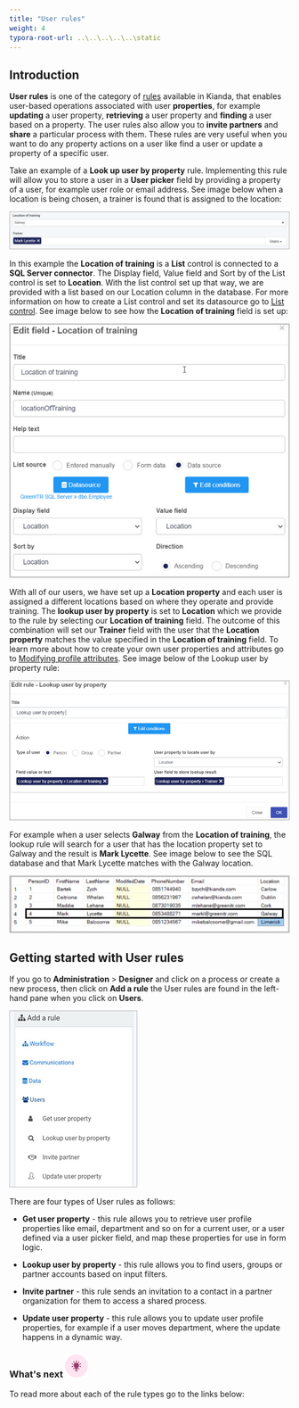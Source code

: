 ```yaml
---
title: "User rules"
weight: 4
typora-root-url: ..\..\..\..\..\static
---
```


## Introduction

**User rules** is one of the category of [rules](/platform/rules/) available in Kianda, that enables user-based operations associated with user **properties**, for example **updating** a user property, **retrieving** a user property and **finding** a user based on a property. The user rules also allow you to **invite partners** and **share** a particular process with them. These rules are very useful when you want to do any property actions on a user like find a user or update a property of a specific user.

Take an example of a **Look up user by property** rule. Implementing this rule will allow you to store a user in a **User picker** field by providing a property of a user, for example user role or email address. See image below when a location is being chosen, a trainer is found that is assigned to the location:

![User rules](/images/lookup-user-location.jpg)

In this example the **Location of training** is a **List** control is connected to a **SQL Server connector**. The Display field, Value field and Sort by  of the List control is set to **Location**. With the list control set up that way, we are provided with a list based on our Location column in the database. For more information on how to create a List control and set its datasource go to [List control](/platform/controls/input/list/). See image below to see how the **Location of training** field is set up:

![User rules](/images/users-list-control-example.jpg)

With all of our users, we have set up a **Location property** and each user is assigned a different locations based on where they operate and provide training. The **lookup user by property** is set to **Location** which we provide to the rule by selecting our **Location of training**  field. The outcome of this combination will set our **Trainer** field with the user that the **Location property** matches the value specified in the **Location of training** field. To learn more about how to create your own user properties and attributes go to [Modifying profile attributes](/platform/administration/users/#modify-profile-attributes). See image below of the Lookup user by property rule:

![User rules](/images/users-lookup.jpg)

For example when a user selects **Galway** from the **Location of training**, the lookup rule will search for a user that has the location property set to Galway and the result is **Mark Lycette**. See image below to see the SQL database and that Mark Lycette matches with the Galway location.

![User rules](/images/lookup-user-db.jpg)

## Getting started with User rules ##

If you go to **Administration** > **Designer** and click on a process or create a new process, then click on **Add a rule** the User rules are found in the left-hand pane when you click on **Users**.

![User rules](/images/user-rules-intro.jpg)

There are four types of User rules as follows:

- **Get user property** - this rule allows you to retrieve user profile properties like email, department and so on for a current user, or a user defined via a user picker field, and map these properties for use in form logic.

- **Lookup user by property** - this rule allows you to find users, groups or partner accounts based on input filters.

- **Invite partner** - this rule sends an invitation to a contact in a partner organization for them to access a shared process. 

- **Update user property** - this rule allows you to update user profile properties, for example if a user moves department, where the update happens in a dynamic way.

  

### What's next  ![Idea icon](/images/18.png) ###

To read more about each of the rule types go to the links below:
